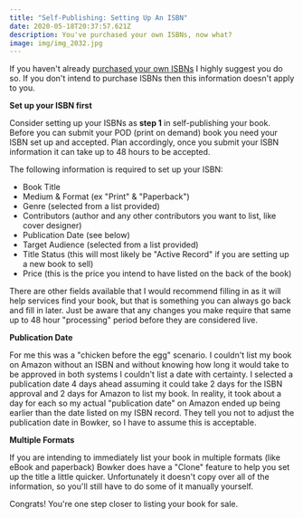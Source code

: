```yaml
---
title: "Self-Publishing: Setting Up An ISBN"
date: 2020-05-18T20:37:57.621Z
description: You've purchased your own ISBNs, now what?
image: img/img_2032.jpg
---
```

If you haven't already [purchased your own ISBNs](/post/self-publishing-purchasing-isbns/) I highly suggest you do so. If you don't intend to purchase ISBNs then this information doesn't apply to you.

**Set up your ISBN first** 

Consider setting up your ISBNs as **step 1** in self-publishing your book. Before you can submit your POD (print on demand) book you need your ISBN set up and accepted. Plan accordingly, once you submit your ISBN information it can take up to 48 hours to be accepted.

The following information is required to set up your ISBN:

* Book Title
* Medium & Format (ex "Print" & "Paperback")
* Genre (selected from a list provided)
* Contributors (author and any other contributors you want to list, like cover designer)
* Publication Date (see below)
* Target Audience (selected from a list provided)
* Title Status (this will most likely be "Active Record" if you are setting up a new book to sell)
* Price (this is the price you intend to have listed on the back of the book)

There are other fields available that I would recommend filling in as it will help services find your book, but that is something you can always go back and fill in later. Just be aware that any changes you make require that same up to 48 hour "processing" period before they are considered live.

**Publication Date**

For me this was a "chicken before the egg" scenario. I couldn't list my book on Amazon without an ISBN and without knowing how long it would take to be approved in both systems I couldn't list a date with certainty. I selected a publication date 4 days ahead assuming it could take 2 days for the ISBN approval and 2 days for Amazon to list my book. In reality, it took about a day for each so my actual "publication date" on Amazon ended up being earlier than the date listed on my ISBN record. They tell you not to adjust the publication date in Bowker, so I have to assume this is acceptable.

**Multiple Formats**

If you are intending to immediately list your book in multiple formats (like eBook and paperback) Bowker does have a "Clone" feature to help you set up the title a little quicker. Unfortunately it doesn't copy over all of the information, so you'll still have to do some of it manually yourself.

Congrats! You're one step closer to listing your book for sale.
